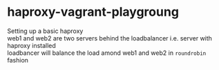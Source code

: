 # haproxy-vagrant-playgroung

Setting up a basic haproxy  
web1 and web2 are two servers behind the loadbalancer i.e. server with haproxy installed  
loadbancer will balance the load amond web1 and web2 in `roundrobin` fashion  
